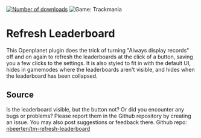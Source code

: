 [![Number of downloads](https://img.shields.io/badge/dynamic/json?color=000000&label=&query=downloads&suffix=%20downloads&url=https%3A%2F%2Fopenplanet.dev%2Fapi%2Fplugin%2F229&style=for-the-badge)](https://openplanet.dev/plugin/229)
![Game: Trackmania](https://user-images.githubusercontent.com/59444993/211171290-5182dfe3-b0de-4a00-a08e-c373ee676776.jpg)
# Refresh Leaderboard
This Openplanet plugin does the trick of turning "Always display records" off and on again to refresh the leaderboards at the click of a button, saving you a few clicks to the settings. It is also styled to fit in with the default UI, hides in gamemodes where the leaderboards aren't visible, and hides when the leaderboard has been collapsed.
## Source
Is the leaderboard visible, but the button not? Or did you encounter any bugs or problems? Please report them in the Github repository by creating an issue. You may also post suggestions or feedback there.
Github repo: [nbeerten/tm-refresh-leaderboard](https://github.com/nbeerten/tm-refresh-leaderboard)
